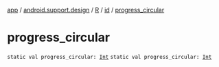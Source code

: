 [app](../../../index.md) / [android.support.design](../../index.md) / [R](../index.md) / [id](index.md) / [progress_circular](./progress_circular.md)

# progress_circular

`static val progress_circular: `[`Int`](https://kotlinlang.org/api/latest/jvm/stdlib/kotlin/-int/index.html)
`static val progress_circular: `[`Int`](https://kotlinlang.org/api/latest/jvm/stdlib/kotlin/-int/index.html)